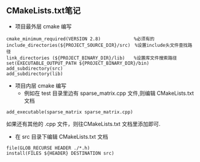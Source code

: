 ## CMakeLists.txt笔记

* 项目最外层 cmake 编写

```
cmake_minimum_required(VERSION 2.8)　　         %必须有的
include_directories(${PROJECT_SOURCE_DIR}/src)　%设置include头文件查找路径
link_directories (${PROJECT_BINARY_DIR}/lib)　　%设置库文件搜索路径
set(EXECUTABLE_OUTPUT_PATH ${PROJECT_BINARY_DIR}/bin)
add_subdirectory(src)
add_subdirectory(lib)
```
* 项目内层 cmake 编写
  * 例如在 test 目录里边有 sparse_matrix.cpp 文件,则编辑 CMakeLists.txt 文档
```
add_executable(sparse_matrix sparse_matrix.cpp)
```
如果还有其他的 .cpp 文件，则往CMakeLists.txt 文档里添加即可.
  * 在 src 目录下编辑 CMakeLists.txt 文档

```
file(GLOB_RECURSE HEADER ./*.h)
install(FILES ${HEADER} DESTINATION src)
```

